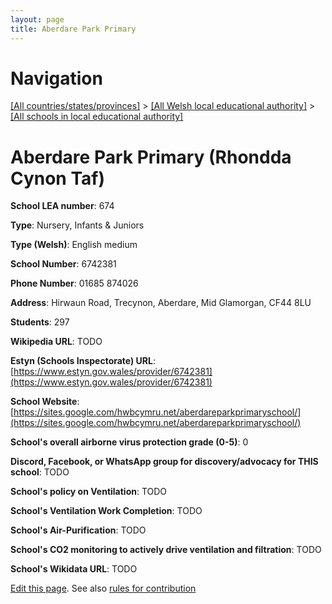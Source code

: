 ```yaml
---
layout: page
title: Aberdare Park Primary
---
```

# Navigation

[[All countries/states/provinces]](../../..) > [[All Welsh local educational authority]](../..) > [[All schools in local educational authority]](..)

# Aberdare Park Primary (Rhondda Cynon Taf)

**School LEA number**: 674

**Type**: Nursery, Infants & Juniors

**Type (Welsh)**: English medium

**School Number**: 6742381

**Phone Number**: 01685 874026

**Address**: Hirwaun Road, Trecynon, Aberdare, Mid Glamorgan, CF44 8LU

**Students**: 297

**Wikipedia URL**: TODO

**Estyn (Schools Inspectorate) URL**: [https://www.estyn.gov.wales/provider/6742381](https://www.estyn.gov.wales/provider/6742381)

**School Website**: [https://sites.google.com/hwbcymru.net/aberdareparkprimaryschool/](https://sites.google.com/hwbcymru.net/aberdareparkprimaryschool/)

**School's overall airborne virus protection grade (0-5)**: 0

**Discord, Facebook, or WhatsApp group for discovery/advocacy for THIS school**: TODO

**School's policy on Ventilation**: TODO

**School's Ventilation Work Completion**: TODO

**School's Air-Purification**: TODO

**School's CO2 monitoring to actively drive ventilation and filtration**: TODO

**School's Wikidata URL**: TODO




[Edit this page](https://github.com/VentilationProject/Wales/edit/prif/./Rhondda_Cynon_Taf/Aberdare_Park_Primary.md). See also [rules for contribution](../../../contribution-rules/)